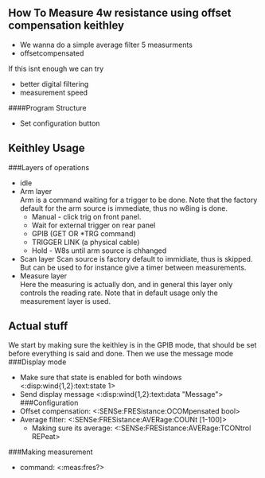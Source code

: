How To Measure 4w resistance using offset compensation keithley
------
* We wanna do a simple average filter 5 measurments
* offsetcompensated

If this isnt enough we can try

* better digital filtering 
* measurement speed

####Program Structure 
* Set configuration button

Keithley Usage
---
###Layers of operations
* idle 
* Arm layer   
	Arm is a command waiting for a trigger to be done. Note that the factory default for the arm source is immediate, thus no w8ing is done.
	* Manual - click trig on front panel.
	* Wait for external trigger on rear panel
	* GPIB (GET OR *TRG command)
	* TRIGGER LINK (a physical cable)
	* Hold - W8s until arm source is chhanged
* Scan layer
	Scan source is factory default to immidiate, thus is skipped. But can be used to for instance give a timer between measurements. 
* Measure layer   
	Here the measuring is actually don, and in general this layer only controls the reading rate. 
Note that in default usage only the measurement layer is used. 

Actual stuff
----
We start by making sure the keithley is in the GPIB mode, that should be set before everything is said and done. Then we use the message mode 
###Display mode
* Make sure that state is enabled for both windows <:disp:wind{1,2}:text:state 1>
* Send display message <:disp:wind{1,2}:text:data "Message">
###Configuration
* Offset compensation: <:SENSe:FRESistance:OCOMpensated bool>
* Average filter: <:SENSe:FRESistance:AVERage:COUNt [1-100]>
	* Making sure its average: <:SENSe:FRESistance:AVERage:TCONtrol REPeat>

###Making measurement
* command: <:meas:fres?>

	